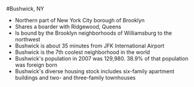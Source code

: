 #Bushwick, NY

- Northern part of New York City borough of Brooklyn
- Shares a boarder with Ridgewood, Queens
- Is bound by the Brooklyn neighborhoods of Williamsburg to the northwest
- Bushwick is about 35 minutes from JFK International Airport
- Bushwick is the 7th coolest neighborhood in the world
- Bushwick's population in 2007 was 129,980. 38.9% of that population was foreign born
- Bushwick's diverse housing stock includes six-family apartment buildings and two- and three-family townhouses
